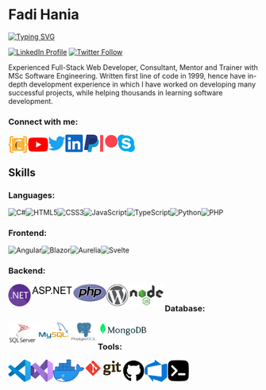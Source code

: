 # Fadi Hania

<!-- ## Full-Stack Web Developer -->
[![Typing SVG](https://readme-typing-svg.herokuapp.com?duration=2000&color=FCB33A&lines=Full-Stack+Web+Developer;Consultant;Mentor;Trainer)][coddict]

[![LinkedIn Profile](https://img.shields.io/badge/FADIHANIA-Profile-0077b5?style=for-the-badge&logo=linkedin)][linkedin]
[![Twitter Follow](https://img.shields.io/twitter/follow/fadihania?color=1DA1F2&logo=twitter&style=for-the-badge)](https://twitter.com/intent/follow?original_referer=https%3A%2F%2Fgithub.com%2Ffadihania&screen_name=fadihania)

Experienced Full-Stack Web Developer, Consultant, Mentor and Trainer with MSc Software Engineering. Written first line of code in 1999, hence have in-depth development experience in which I have worked on developing many successful projects, while helping thousands in learning software development.

### Connect with me:

[<img align="left" alt="Coddict" width="40px" src="icons/coddict.svg" />][coddict]
[<img align="left" alt="Coddict | youtube" width="40px" src="icons/youtube.svg" />][coddict]
[<img align="left" alt="fadihania | Twitter" width="35px" src="icons/twitter.svg" />][twitter]
[<img align="left" alt="fadihania | LinkedIn" width="35px" src="icons/linkedin.svg" />][linkedin]
[<img align="left" alt="Coddict | PayPal" width="35px" src="icons/paypal.svg" />][paypal]
[<img align="left" alt="Coddict | Patreon" width="35px" src="icons/patreon.svg" />][patreon]
[<img align="left" alt="fhania | Skype" width="35px" src="icons/skype.svg" />][skype]

<br />
<br />

## Skills
### Languages:

[<img align="left" alt="C#" title="C#" height="20px" src="https://img.shields.io/badge/C%23-239120.svg?style=flat-square&logo=c%20sharp&logoColor=white" />][linkedin]
[<img align="left" alt="HTML5" title="HTML5" height="20px" src="https://img.shields.io/badge/HTML5%20-E34F26.svg?&style=flat-square&logo=HTML5&logoColor=white" />][linkedin]
[<img align="left" alt="CSS3" title="CSS3" height="20px" src="https://img.shields.io/badge/CSS3%20-1572B6.svg?&style=flat-square&logo=css3&logoColor=white" />][linkedin]
[<img align="left" alt="JavaScript" title="JavaScript" height="20px" src="https://img.shields.io/badge/JavaScript%20-323330.svg?&style=flat-square&logo=javascript&logoColor=white" />][linkedin]
[<img align="left" alt="TypeScript" title="TypeScript" height="20px" src="https://img.shields.io/badge/TypeScript%20-007ACC.svg?&style=flat-square&logo=typescript&logoColor=white" />][linkedin]
[<img align="left" alt="Python" title="Python" height="20px" src="https://img.shields.io/badge/Python-323330.svg?&style=flat-square&logo=Python&logoColor=white" />][linkedin]
[<img align="left" alt="PHP" title="PHP" height="20px" src="https://img.shields.io/badge/PHP-777BB4.svg?&style=flat-square&logo=php&logoColor=white" />][linkedin]

<br />

### Frontend:
[<img align="left" alt="Angular" title="Angular" height="20px" src="https://img.shields.io/badge/Angular%20-DD0031.svg?&style=flat-square&logo=angular&logoColor=white" />][linkedin]
[<img align="left" alt="Blazor" title="Blazor" height="20px" src="https://img.shields.io/badge/Blazor%20-5C2D91.svg?&style=flat-square&logo=blazor&logoColor=white" />][linkedin]
[<img align="left" alt="Aurelia" title="Aurelia" height="20px" src="https://img.shields.io/badge/Aurelia-ED2B88.svg?&style=flat-square&logo=aurelia&logoColor=white" />][linkedin]
[<img align="left" alt="Svelte" title="Svelte" height="20px" src="https://img.shields.io/badge/Svelte%20-ff3e00.svg?&style=flat-square&logo=svelte&logoColor=white" />][linkedin]

<br />

### Backend:
[<img align="left" alt=".NET" title=".NET" height="45px" src="icons/dotnet.svg" />][linkedin]
[<img align="left" alt="ASP.NET" title="ASP.NET" height="25px" src="icons/aspnet.svg" />][linkedin]
[<img align="left" alt="PHP" title="PHP" height="35px" src="icons/php.svg" />][linkedin]
[<img align="left" alt="WordPress" title="WordPress" height="45px" src="icons/wordpress.svg" />][linkedin]
[<img align="left" alt="Node.js" title="Node.js" height="45px" src="icons/nodejs.svg" />][linkedin]

<br />

### Database:
[<img align="left" alt="Microsoft SQL Server" title="Microsoft SQL Server" height="45px" src="icons/sqlserver.svg" />][linkedin]
[<img align="left" alt="MySQL" title="MySQL" height="35px" src="icons/mysql.svg" />][linkedin]
[<img align="left" alt="PostgreSQL" title="PostgreSQL" height="40px" src="icons/postgresql.svg" />][linkedin]
[<img align="left" alt="MongoDB" title="MongoDB" height="30px" src="icons/mongodb.svg" />][linkedin]

<br />

### Tools:
[<img align="left" alt="Visual Studio Code" title="Visual Studio Code" height="45px" src="icons/vscode.svg" />][linkedin]
[<img align="left" alt="Visual Studio" title="Visual Studio" height="45px" src="icons/visualstudio.svg" />][linkedin]
[<img align="left" alt="Docker" title="Docker" height="45px" src="icons/docker.png" />][linkedin]
[<img align="left" alt="Git" title="Git" height="35px" src="icons/git.svg" />][linkedin]
[<img align="left" alt="GitHub" title="GitHub" height="45px" src="icons/github.svg" />][linkedin]
[<img align="left" alt="Azure DevOps" title="Azure DevOps" height="45px" src="icons/azure-devops.svg" />][linkedin]
[<img align="left" alt="Terminal" title="Terminal" height="45px" src="icons/terminal.svg" />][linkedin]

[coddict]: https://coddict.co
[youtube]: https://www.youtube.com/channel/UCfzYWnY6NI5JI9SlGl6NNuA
[linkedin]: https://linkedin.com/in/fadihania
[twitter]: https://twitter.com/fadihania
[skype]: https://join.skype.com/invite/aOv2PHNvzmWc
[paypal]: https://paypal.me/coddict
[patreon]: https://www.patreon.com/coddict

